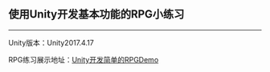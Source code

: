 ## 使用Unity开发基本功能的RPG小练习

------

Unity版本：Unity2017.4.17<br>

RPG练习展示地址：[Unity开发简单的RPGDemo](https://blog.csdn.net/qq_38229886/article/details/105577552)




